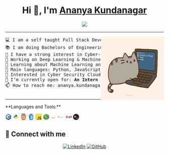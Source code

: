 <h1 align="center">Hi 👋, I'm <a href="https://www.linkedin.com/in/ananya-kundanagar28/" target="blank">
Ananya Kundanagar</a></h1>

<p align="center">
  <a href="https://github.com/DenverCoder1/readme-typing-svg"><img src="https://readme-typing-svg.herokuapp.com?lines=Information+Tecnology+Student;Full+Stack+Webdeveloper;Intrested%20in%20learning%20CyberSecurity;Always%20learning%20new%20things&center=true&width=500&height=50"></a>
</p>


<hr>
<a target="_blank" align="center">
  <img align="right"  top="500" height="200" width="200" alt="GIF" src="https://raw.githubusercontent.com/fate0/fate0/master/artwork/pusheencode.gif">
</a>
<pre>
💻 I am a self taught Full Stack Developer
📚 I am doing Bachelors of Engineering in Information Technology from the Terna Engineering College
📝 I have a strong interest in Cyber-Security , Web Development and Artificial Intelligence
🔭 Working on Deep Learning & Machine Learning
🌱 Learning about Machine Learning and Cyber-Security stuff
🌟 Main languages: Python, JavaScript,Djano,HTML,CSS,SQL
🚩 Interested in Cyber Security Cloud and Machine Learning
🤔 I’m currently open for: <b>An Intern</b> or a new <b>job opportunity</b>
📫 How to reach me: ananya.kundanagar@gmail.com



</pre>
<hr>
**Languages and Tools:**  

<code><img height="20" src="https://raw.githubusercontent.com/github/explore/80688e429a7d4ef2fca1e82350fe8e3517d3494d/topics/cpp/cpp.png"></code>
<code><img height="20" src="https://raw.githubusercontent.com/github/explore/80688e429a7d4ef2fca1e82350fe8e3517d3494d/topics/python/python.png"></code>
<code><img height="20" src="https://raw.githubusercontent.com/github/explore/80688e429a7d4ef2fca1e82350fe8e3517d3494d/topics/html/html.png"></code>
<code><img height="20" src="https://raw.githubusercontent.com/github/explore/5c058a388828bb5fde0bcafd4bc867b5bb3f26f3/topics/css/css.png"></code>
<code><img height="20" src="https://raw.githubusercontent.com/github/explore/80688e429a7d4ef2fca1e82350fe8e3517d3494d/topics/javascript/javascript.png"></code>
<code><img height="20" src="https://raw.githubusercontent.com/github/explore/80688e429a7d4ef2fca1e82350fe8e3517d3494d/topics/nodejs/nodejs.png"></code>
<code><img height="20" src="https://raw.githubusercontent.com/github/explore/80688e429a7d4ef2fca1e82350fe8e3517d3494d/topics/mysql/mysql.png"></code>
<code><img height="20" src="https://raw.githubusercontent.com/github/explore/80688e429a7d4ef2fca1e82350fe8e3517d3494d/topics/mongodb/mongodb.png"></code>
<code><img height="20" src="https://raw.githubusercontent.com/github/explore/80688e429a7d4ef2fca1e82350fe8e3517d3494d/topics/git/git.png"></code>
<code><img height="20" src="https://raw.githubusercontent.com/github/explore/80688e429a7d4ef2fca1e82350fe8e3517d3494d/topics/terminal/terminal.png"></code>

## 🤝 Connect with me
<p align="center">
	<a href="https://www.linkedin.com/in/ananya-kundanagar28/"><img height = "20" width = "20"src="https://cdn-icons-png.flaticon.com/512/174/174857.png" alt="LinkedIn"/></a>
	<a href="https://github.com/ananya-kundanagar"><img  height = "20" width = "20" src="https://github.githubassets.com/images/modules/logos_page/GitHub-Mark.png" alt="GitHub"/></a>
</p>

